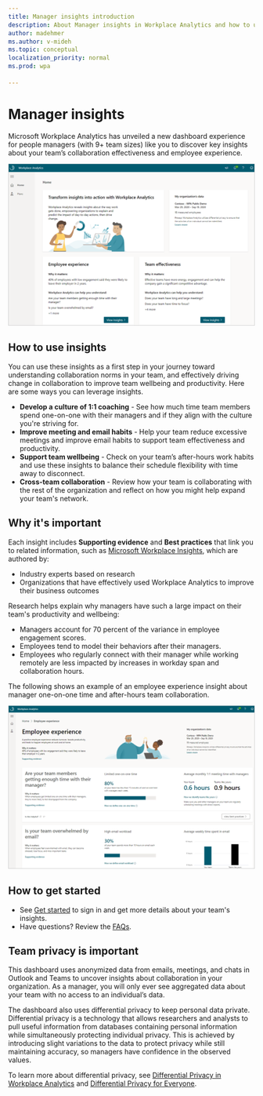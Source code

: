 ```yaml
---
title: Manager insights introduction
description: About Manager insights in Workplace Analytics and how to use them to help manage your team
author: madehmer
ms.author: v-mideh
ms.topic: conceptual
localization_priority: normal
ms.prod: wpa

---
```


# Manager insights

Microsoft Workplace Analytics has unveiled a new dashboard experience for people managers (with 9+ team sizes) like you to discover key insights about your team’s collaboration effectiveness and employee experience.

![Manager insights](./images/manager-insights.png)

## How to use insights

You can use these insights as a first step in your journey toward understanding collaboration norms in your team, and effectively driving change in collaboration to improve team wellbeing and productivity. Here are some ways you can leverage insights.

* **Develop a culture of 1:1 coaching** - See how much time team members spend one-on-one with their managers and if they align with the culture you're striving for.
* **Improve meeting and email habits** - Help your team reduce excessive meetings and improve email habits to support team effectiveness and productivity.
* **Support team wellbeing** - Check on your team’s after-hours work habits and use these insights to balance their schedule flexibility with time away to disconnect.
* **Cross-team collaboration** - Review how your team is collaborating with the rest of the organization and reflect on how you might help expand your team's network.

## Why it's important

Each insight includes **Supporting evidence** and **Best practices** that link you to related information, such as [Microsoft Workplace Insights](https://insights.office.com/), which are authored by:

* Industry experts based on research
* Organizations that have effectively used Workplace Analytics to improve their business outcomes

Research helps explain why managers have such a large impact on their team's productivity and wellbeing:

* Managers account for 70 percent of the variance in employee engagement scores.
* Employees tend to model their behaviors after their managers.
* Employees who regularly connect with their manager while working remotely are less impacted by increases in workday span and collaboration hours.

The following shows an example of an employee experience insight about manager one-on-one time and after-hours team collaboration.

![Employee experience details](./images/employee-experience.png)

## How to get started

* See [Get started](./get-started.md) to sign in and get more details about your team's insights.
* Have questions? Review the [FAQs](./faqs.md).

## Team privacy is important

This dashboard uses anonymized data from emails, meetings, and chats in Outlook and Teams to uncover insights about collaboration in your organization. As a manager, you will only ever see aggregated data about your team with no access to an individual’s data.

The dashboard also uses differential privacy to keep personal data private. Differential privacy is a technology that allows researchers and analysts to pull useful information from databases containing personal information while simultaneously protecting individual privacy. This is achieved by introducing slight variations to the data to protect privacy while still maintaining accuracy, so managers have confidence in the observed values.

To learn more about differential privacy, see [Differential Privacy in Workplace Analytics](../privacy/differential-privacy.md) and [Differential Privacy for Everyone](https://download.microsoft.com/download/D/1/F/D1F0DFF5-8BA9-4BDF-8924-7816932F6825/Differential_Privacy_for_Everyone.pdf).
